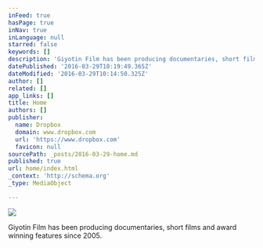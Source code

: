 ```yaml
---
inFeed: true
hasPage: true
inNav: true
inLanguage: null
starred: false
keywords: []
description: 'Giyotin Film has been producing documentaries, short films and award winning features since 2005.'
datePublished: '2016-03-29T10:19:49.365Z'
dateModified: '2016-03-29T10:14:50.325Z'
author: []
related: []
app_links: []
title: Home
authors: []
publisher:
  name: Dropbox
  domain: www.dropbox.com
  url: 'https://www.dropbox.com'
  favicon: null
sourcePath: _posts/2016-03-29-home.md
published: true
url: home/index.html
_context: 'http://schema.org'
_type: MediaObject

---
```

![](https://the-grid-user-content.s3-us-west-2.amazonaws.com/33ee5037-ed74-49c6-8163-64d7e6a964c5.jpg)

Giyotin Film has been producing documentaries, short films and award winning features since 2005\.